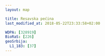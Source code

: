 ```yaml
---
layout: map

title: Resavska pećina
last_modified_at: 2018-05-22T23:33:58+02:00

WDPA: [328919]
BioRaS: [226]
geoSrbija:
  L1_183: [37]
---
```

